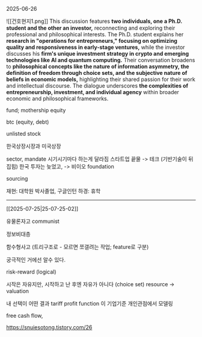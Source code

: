 2025-06-26

![[건호현지1.png]]
This discussion features **two individuals, one a Ph.D. student and the other an investor,** reconnecting and exploring their professional and philosophical interests. The Ph.D. student explains her **research in "operations for entrepreneurs," focusing on optimizing quality and responsiveness in early-stage ventures,** while the investor discusses his **firm's unique investment strategy in crypto and emerging technologies like AI and quantum computing.** Their conversation broadens to **philosophical concepts like the nature of information asymmetry, the definition of freedom through choice sets, and the subjective nature of beliefs in economic models,** highlighting their shared passion for their work and intellectual discourse. The dialogue underscores **the complexities of entrepreneurship, investment, and individual agency** within broader economic and philosophical frameworks.

fund; mothership equity

btc (equity, debt)

unlisted stock

한국상장시장과 미국상장 

sector, mandate 
시기시기마다 하는게 달라짐
스타트업 끝물 -> 테크 (기반기술이 뒤집힘) 한국 투자는 늦었고, -> 비이오 foundation

sourcing

재현: 대학원 박사졸업, 구글인턴
하경: 휴학

---
[[2025-07-25|25-07-25-02]]

유물론자고 communist

정보비대층

함수형사고 (트리구조로 - 모르면 쪼갤려는 작업; feature로 구분)

궁극적인 거에선 알수 있다.

risk-reward (logical)

시작은 자유지만, 시작하고 난 후엔 자유가 아니다 (choice set)
resource -> valuation 

내 선택이 어떤 결과 
tariff
profit function 이 기업기준 
개인관점에서 모델링

free cash flow, 

https://snuiesotong.tistory.com/26